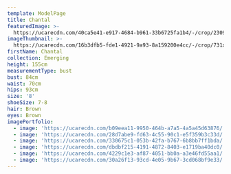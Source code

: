 ```yaml
---
template: ModelPage
title: Chantal
featuredImage: >-
  https://ucarecdn.com/40ca5e41-e917-4684-b961-33b6725fa1b4/-/crop/2309x1586/0,0/-/preview/
imageThumbnail: >-
  https://ucarecdn.com/16b3dfb5-fde1-4921-9a93-8a159200e4cc/-/crop/731x1022/418,104/-/preview/
firstName: Chantal
collection: Emerging
height: 155cm
measurementType: bust
bust: 84cm
waist: 70cm
hips: 93cm
size: '8'
shoeSize: 7-8
hair: Brown
eyes: Brown
imagePortfolio:
  - image: 'https://ucarecdn.com/b09eea11-9950-464b-a7a5-4a5a45d63876/'
  - image: 'https://ucarecdn.com/28d7abe9-fd63-4c55-90c1-e5f359b3c33d/'
  - image: 'https://ucarecdn.com/330675c1-053b-42fa-b767-6b8bb7ff1bda/'
  - image: 'https://ucarecdn.com/dbdbf215-4191-4872-8403-e1719ba40dc0/'
  - image: 'https://ucarecdn.com/4229c1e3-af87-4051-bb0a-a3e46fd55aa1/'
  - image: 'https://ucarecdn.com/30a26f13-93cd-4e05-9b67-3cd068bf9e33/'
---
```


